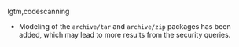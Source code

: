 lgtm,codescanning
* Modeling of the `archive/tar` and `archive/zip` packages has been added, which may lead to more
  results from the security queries.
